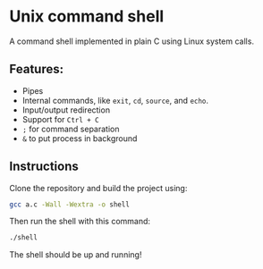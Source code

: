 # Unix command shell

A command shell implemented in plain C using Linux system calls.

## Features:
- Pipes
- Internal commands, like `exit`, `cd`, `source`,  and `echo`.
- Input/output redirection
- Support for `Ctrl + C`
- `;` for command separation
- `&` to put process in background

## Instructions

Clone the repository and build the project using:

```bash
gcc a.c -Wall -Wextra -o shell
```

Then run the shell with this command:
```bash
./shell
```

The shell should be up and running!

